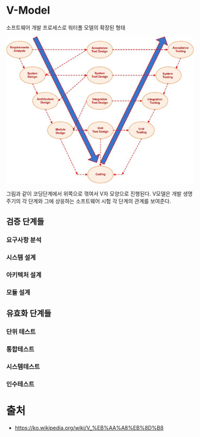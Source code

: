 # V-Model
소프트웨어 개발 프로세스로 워터폴 모델의 확장된 형태

![V-MODEL](../img/V-model.jpg)

그림과 같이 코딩단계에서 위쪽으로 꺾여서 V자 모양으로 진행된다. V모델은 개발 생명주기의 각 단계와 그에 상응하는 소프트웨어 시험 각 단계의 관계를 보여준다.

## 검증 단계들
### 요구사항 분석

### 시스템 설계

### 아키텍처 설계

### 모듈 설계

## 유효화 단계들
### 단위 테스트

### 통합테스트

### 시스템테스트

### 인수테스트

출처
=============
* https://ko.wikipedia.org/wiki/V_%EB%AA%A8%EB%8D%B8
